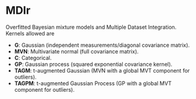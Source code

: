 # MDIr

Overfitted Bayesian mixture models and Multiple Dataset Integration. Kernels allowed are 

* **G**: Gaussian (independent measurements/diagonal covariance matrix).
* **MVN**: Multivariate normal (full covariance matrix).
* **C**: Categorical.
* **GP**: Gaussian process (squared exponential covariance kernel).
* **TAGM**: t-augmented Gaussian (MVN with a global MVT component for outliers).
* **TAGPM**: t-augmented Gaussian Process (GP with a global MVT component for outliers).
